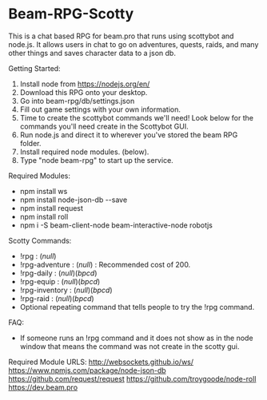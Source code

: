 # Beam-RPG-Scotty
This is a chat based RPG for beam.pro that runs using scottybot and node.js. It allows users in chat to go on adventures, quests, raids, and many other things and saves character data to a json db.

Getting Started: <br>
1. Install node from https://nodejs.org/en/ <br>
2. Download this RPG onto your desktop.<br>
3. Go into beam-rpg/db/settings.json <br>
4. Fill out game settings with your own information.<br>
5. Time to create the scottybot commands we'll need! Look below for the commands you'll need create in the Scottybot GUI.<br>
6. Run node.js and direct it to wherever you've stored the beam RPG folder. <br>
7. Install required node modules. (below).
8. Type "node beam-rpg" to start up the service.

Required Modules:
- npm install ws 
- npm install node-json-db --save
- npm install request
- npm install roll
- npm i -S beam-client-node beam-interactive-node robotjs

Scotty Commands: <br>
  - !rpg : (_null_)
  - !rpg-adventure : (_null_) : Recommended cost of 200.
  - !rpg-daily : (_null_)(_bpcd_)
  - !rpg-equip : (_null_)(_bpcd_)
  - !rpg-inventory : (_null_)(_bpcd_)
  - !rpg-raid : (_null_)(_bpcd_)
  - Optional repeating command that tells people to try the !rpg command. <br>
  
FAQ:
- If someone runs an !rpg command and it does not show as in the node window that means the command was not create in the scotty gui.

Required Module URLS:
http://websockets.github.io/ws/
https://www.npmjs.com/package/node-json-db
https://github.com/request/request
https://github.com/troygoode/node-roll
https://dev.beam.pro
